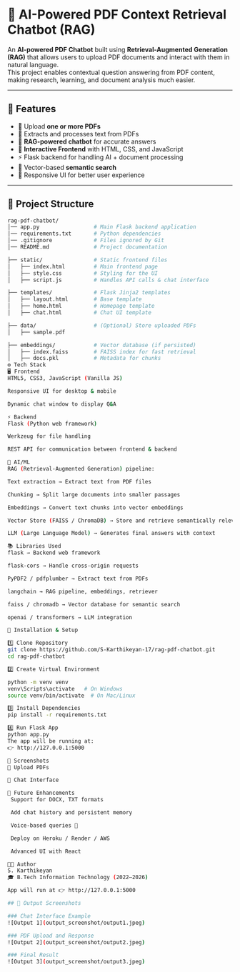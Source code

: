 # 📘 AI-Powered PDF Context Retrieval Chatbot (RAG)

An **AI-powered PDF Chatbot** built using **Retrieval-Augmented Generation (RAG)** that allows users to upload PDF documents and interact with them in natural language.  
This project enables contextual question answering from PDF content, making research, learning, and document analysis much easier.

---

## 🚀 Features

- 📂 Upload **one or more PDFs**  
- 🔎 Extracts and processes text from PDFs  
- 🤖 **RAG-powered chatbot** for accurate answers  
- 🎨 **Interactive Frontend** with HTML, CSS, and JavaScript  
- ⚡ Flask backend for handling AI + document processing  
- 📌 Vector-based **semantic search**  
- 📱 Responsive UI for better user experience  

---

## 📂 Project Structure

```bash
rag-pdf-chatbot/
│── app.py                 # Main Flask backend application
│── requirements.txt       # Python dependencies
│── .gitignore             # Files ignored by Git
│── README.md              # Project documentation

├── static/                # Static frontend files
│   ├── index.html         # Main frontend page
│   ├── style.css          # Styling for the UI
│   ├── script.js          # Handles API calls & chat interface

├── templates/             # Flask Jinja2 templates
│   ├── layout.html        # Base template
│   ├── home.html          # Homepage template
│   ├── chat.html          # Chat UI template

├── data/                  # (Optional) Store uploaded PDFs
│   ├── sample.pdf

├── embeddings/            # Vector database (if persisted)
│   ├── index.faiss        # FAISS index for fast retrieval
│   ├── docs.pkl           # Metadata for chunks
⚙️ Tech Stack
🖥️ Frontend
HTML5, CSS3, JavaScript (Vanilla JS)

Responsive UI for desktop & mobile

Dynamic chat window to display Q&A

⚡ Backend
Flask (Python web framework)

Werkzeug for file handling

REST API for communication between frontend & backend

🧠 AI/ML
RAG (Retrieval-Augmented Generation) pipeline:

Text extraction → Extract text from PDF files

Chunking → Split large documents into smaller passages

Embeddings → Convert text chunks into vector embeddings

Vector Store (FAISS / ChromaDB) → Store and retrieve semantically relevant chunks

LLM (Large Language Model) → Generates final answers with context

📚 Libraries Used
flask → Backend web framework

flask-cors → Handle cross-origin requests

PyPDF2 / pdfplumber → Extract text from PDFs

langchain → RAG pipeline, embeddings, retriever

faiss / chromadb → Vector database for semantic search

openai / transformers → LLM integration

🔧 Installation & Setup

1️⃣ Clone Repository
git clone https://github.com/S-Karthikeyan-17/rag-pdf-chatbot.git
cd rag-pdf-chatbot

2️⃣ Create Virtual Environment

python -m venv venv
venv\Scripts\activate   # On Windows
source venv/bin/activate  # On Mac/Linux

3️⃣ Install Dependencies
pip install -r requirements.txt

4️⃣ Run Flask App
python app.py
The app will be running at:
👉 http://127.0.0.1:5000

📸 Screenshots
🔹 Upload PDFs

🔹 Chat Interface

🌟 Future Enhancements
 Support for DOCX, TXT formats

 Add chat history and persistent memory

 Voice-based queries 🎤

 Deploy on Heroku / Render / AWS

 Advanced UI with React

👨‍💻 Author
S. Karthikeyan
🎓 B.Tech Information Technology (2022–2026)

App will run at 👉 http://127.0.0.1:5000

## 📸 Output Screenshots

### Chat Interface Example  
![Output 1](output_screenshot/output1.jpeg)

### PDF Upload and Response  
![Output 2](output_screenshot/output2.jpeg)

### Final Result  
![Output 3](output_screenshot/output3.jpeg)






